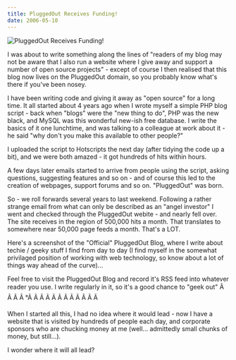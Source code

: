 ```yaml
---
title: PluggedOut Receives Funding!
date: 2006-05-10
---
```


![PluggedOut Receives Funding!](https://source.unsplash.com/4v9Kk01mEbY/1600x900)

I was about to write something along the lines of "readers of my blog may not be aware that I also run a website where I give away and support a number of open source projects" - except of course I then realised that this blog now lives on the PluggedOut domain, so you probably know what's there if you've been nosey.

I have been writing code and giving it away as "open source" for a long time. It all started about 4 years ago when I wrote myself a simple PHP blog script - back when "blogs" were the "new thing to do", PHP was the new black, and MySQL was this wonderful new-ish free database. I write the basics of it one lunchtime, and was talking to a colleague at work about it - he said "why don't you make this available to other people?"

I uploaded the script to Hotscripts the next day (after tidying the code up a bit), and we were both amazed - it got hundreds of hits within hours.

A few days later emails started to arrive from people using the script, asking questions, suggesting features and so on - and of course this led to the creation of webpages, support forums and so on. "PluggedOut" was born.

So - we roll forwards several years to last weekend. Following a rather strange email from what can only be described as an "angel investor" I went and checked through the PluggedOut webite - and nearly fell over. The site receives in the region of 500,000 hits a month. That translates to somewhere near 50,000 page feeds a month. That's a LOT.

Here's a screenshot of the "Official" PluggedOut Blog, where I write about techie / geeky stuff I find from day to day (I find myself in the somewhat privilaged position of working with web technology, so know about a lot of things way ahead of the curve)...

Feel free to visit the PluggedOut Blog and record it's RSS feed into whatever reader you use. I write regularly in it, so it's a good chance to "geek out" Ã Ã Ã Ã °Ã Ã Ã Ã Ã Ã Ã Ã Ã Ã Ã Ã 

When I started all this, I had no idea where it would lead - now I have a website that is visited by hundreds of people each day, and corporate sponsors who are chucking money at me (well... admittedly small chunks of money, but still...).

I wonder where it will all lead?